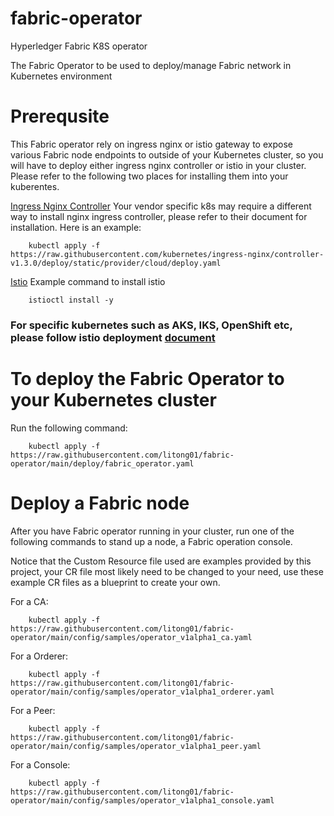 # fabric-operator
Hyperledger Fabric K8S operator

The Fabric Operator to be used to deploy/manage Fabric network in Kubernetes environment

# Prerequsite
This Fabric operator rely on ingress nginx or istio gateway to expose various Fabric
node endpoints to outside of your Kubernetes cluster, so you will have to deploy either
ingress nginx controller or istio in your cluster. Please refer to the following two
places for installing them into your kuberentes.

[Ingress Nginx Controller](https://kubernetes.github.io/ingress-nginx/deploy/)
Your vendor specific k8s may require a different way to install nginx ingress
controller, please refer to their document for installation. Here is an example:
```
    kubectl apply -f https://raw.githubusercontent.com/kubernetes/ingress-nginx/controller-v1.3.0/deploy/static/provider/cloud/deploy.yaml
```

[Istio](https://istio.io/latest/docs/setup/)
Example command to install istio
```
    istioctl install -y
```

### For specific kubernetes such as AKS, IKS, OpenShift etc, please follow istio deployment [document](https://istio.io/latest/docs/setup/platform-setup)

# To deploy the Fabric Operator to your Kubernetes cluster

Run the following command:

```
    kubectl apply -f https://raw.githubusercontent.com/litong01/fabric-operator/main/deploy/fabric_operator.yaml
```

# Deploy a Fabric node

After you have Fabric operator running in your cluster, run one of the following
commands to stand up a node, a Fabric operation console.

Notice that the Custom Resource file used are examples provided by this project,
your CR file most likely need to be changed to your need, use these example CR
files as a blueprint to create your own.

For a CA:
```
    kubectl apply -f https://raw.githubusercontent.com/litong01/fabric-operator/main/config/samples/operator_v1alpha1_ca.yaml
```

For a Orderer:
```
    kubectl apply -f https://raw.githubusercontent.com/litong01/fabric-operator/main/config/samples/operator_v1alpha1_orderer.yaml
```

For a Peer:
```
    kubectl apply -f https://raw.githubusercontent.com/litong01/fabric-operator/main/config/samples/operator_v1alpha1_peer.yaml
```

For a Console:
```
    kubectl apply -f https://raw.githubusercontent.com/litong01/fabric-operator/main/config/samples/operator_v1alpha1_console.yaml
```
